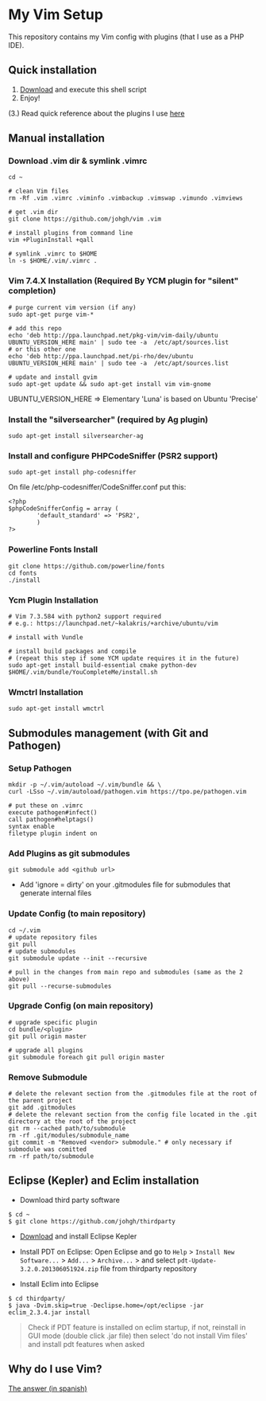 # My Vim Setup
This repository contains my Vim config with plugins (that I use as a PHP IDE).

## Quick installation

1. [Download](https://raw.githubusercontent.com/johgh/scripts/master/vim_setup.sh) and execute this shell script
2. Enjoy!

(3.) Read quick reference about the plugins I use [here](http://cheat-sheets.tk/vim/)

## Manual installation

### Download .vim dir & symlink .vimrc
```
cd ~

# clean Vim files
rm -Rf .vim .vimrc .viminfo .vimbackup .vimswap .vimundo .vimviews

# get .vim dir
git clone https://github.com/johgh/vim .vim

# install plugins from command line
vim +PluginInstall +qall

# symlink .vimrc to $HOME
ln -s $HOME/.vim/.vimrc .
```

### Vim 7.4.X Installation (Required By YCM plugin for "silent" completion)
```
# purge current vim version (if any)
sudo apt-get purge vim-*

# add this repo
echo 'deb http://ppa.launchpad.net/pkg-vim/vim-daily/ubuntu UBUNTU_VERSION_HERE main' | sudo tee -a  /etc/apt/sources.list
# or this other one
echo 'deb http://ppa.launchpad.net/pi-rho/dev/ubuntu UBUNTU_VERSION_HERE main' | sudo tee -a  /etc/apt/sources.list

# update and install gvim
sudo apt-get update && sudo apt-get install vim vim-gnome
```
UBUNTU_VERSION_HERE => Elementary 'Luna' is based on Ubuntu 'Precise'

### Install the "silversearcher" (required by Ag plugin)
```
sudo apt-get install silversearcher-ag
```

### Install and configure PHPCodeSniffer (PSR2 support)
```
sudo apt-get install php-codesniffer
```

On file /etc/php-codesniffer/CodeSniffer.conf put this:
```
<?php
$phpCodeSnifferConfig = array (
        'default_standard' => 'PSR2',
        )
?>
```

### Powerline Fonts Install
```
git clone https://github.com/powerline/fonts
cd fonts
./install
```

### Ycm Plugin Installation
```
# Vim 7.3.584 with python2 support required
# e.g.: https://launchpad.net/~kalakris/+archive/ubuntu/vim

# install with Vundle

# install build packages and compile
# (repeat this step if some YCM update requires it in the future)
sudo apt-get install build-essential cmake python-dev
$HOME/.vim/bundle/YouCompleteMe/install.sh
```
### Wmctrl Installation
```
sudo apt-get install wmctrl
```

## Submodules management (with Git and Pathogen)

### Setup Pathogen
```
mkdir -p ~/.vim/autoload ~/.vim/bundle && \
curl -LSso ~/.vim/autoload/pathogen.vim https://tpo.pe/pathogen.vim

# put these on .vimrc
execute pathogen#infect()
call pathogen#helptags()
syntax enable
filetype plugin indent on
```

### Add Plugins as git submodules
```
git submodule add <github url>
```
* Add 'ignore = dirty' on your .gitmodules file for submodules that generate internal files
 

### Update Config (to main repository)
```
cd ~/.vim
# update repository files
git pull
# update submodules
git submodule update --init --recursive

# pull in the changes from main repo and submodules (same as the 2 above)
git pull --recurse-submodules
```

### Upgrade Config (on main repository)
```
# upgrade specific plugin
cd bundle/<plugin>
git pull origin master

# upgrade all plugins
git submodule foreach git pull origin master
```

### Remove Submodule
```
# delete the relevant section from the .gitmodules file at the root of the parent project
git add .gitmodules
# delete the relevant section from the config file located in the .git directory at the root of the project
git rm --cached path/to/submodule
rm -rf .git/modules/submodule_name
git commit -m "Removed <vendor> submodule." # only necessary if submodule was comitted
rm -rf path/to/submodule
```

## Eclipse (Kepler) and Eclim installation
- Download third party software
```
$ cd ~
$ git clone https://github.com/johgh/thirdparty
```

- [Download](http://eclipse.org/downloads/packages/eclipse-standard-432/keplersr2) and install Eclipse Kepler

- Install PDT on Eclipse: Open Eclipse and go to `Help` > `Install New Software...` > `Add...` > `Archive...` >
and select `pdt-Update-3.2.0.201306051924.zip` file from thirdparty repository

- Install Eclim into Eclipse
```
$ cd thirdparty/
$ java -Dvim.skip=true -Declipse.home=/opt/eclipse -jar eclim_2.3.4.jar install
```
> Check if PDT feature is installed on eclim startup, if not, reinstall in GUI mode (double click .jar file) then select 'do not install Vim files' and install pdt features when asked

## Why do I use Vim?
[The answer (in spanish)](http://cheat-sheets.tk/Vim-incomprendido/)

